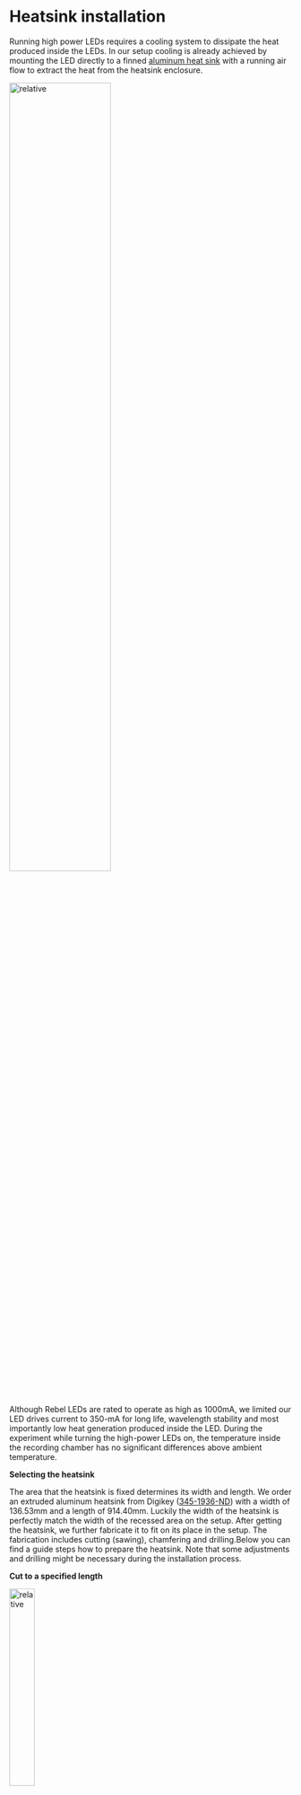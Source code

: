 # Heatsink installation



Running high power LEDs requires a cooling system to dissipate the heat produced inside the LEDs. In our setup cooling is already achieved by mounting the LED directly to a finned [aluminum heat sink](https://www.digikey.be/en/products/detail/wakefield-vette/125404/9957688) with a running air flow to extract the heat from the heatsink enclosure.



<img src="assets/Images/Heatsink-cooling.PNG" alt="relative" style="width: 60%;" />

Although Rebel LEDs are rated to operate as high as 1000mA, we limited our LED drives current to 350-mA for long life, wavelength stability and most importantly low heat generation produced inside the LED. During the experiment while turning the high-power LEDs on, the temperature inside the recording chamber has no significant differences above ambient temperature.



**Selecting the heatsink**

The area that the heatsink is fixed determines its width and length. We order an extruded aluminum heatsink from Digikey ([345-1936-ND](https://www.digikey.be/product-detail/en/wakefield-vette/125404/345-1936-ND/9957688)) with a width of 136.53mm and a length of 914.40mm. Luckily the width of the heatsink is perfectly match the width of the recessed area on the setup. After getting the heatsink, we further fabricate it to fit on its place in the setup. The fabrication includes cutting (sawing), chamfering and drilling.Below you can find a guide steps how to prepare the heatsink. Note that some adjustments and drilling might be necessary during the installation process.

 

**Cut to a specified length**

 <img src="assets/Images/Heatsink-cut.PNG" alt="relative" style="width: 30%;" />

As mentioned above the total length of the heatsink is about 914mm. So, we cut it to two pieces with400mm each. We got help from the technical logistic services of the CBD to perform the cutting step. 



**Procedures:**

1. Using a tape measure to mark a line at 400mmfrom each side of the aluminum heatsink to. 
2. Cut all the way through the board following the lines. A disk saw with carbide tip blade and oil should cut easily through this aluminum heatsink. 
3. Trim and file the rough edges of each aluminum heatsink using proper file set (Conrad, [829638](https://www.conrad.be/nl/p/c-k-t0124p-naaldvijlenset-6-delig-140-mm-1-stuk-s-829638.html?searchType=SearchRedirect) , [406897](https://www.conrad.be/nl/p/bernstein-5-240-set-sleutelvijlen-met-houten-heft-in-etui-6-dlg-100-mm-1-stuk-s-406897.html?searchType=SearchRedirect); Amazon.de, [B012DDEK16](https://www.amazon.de/Draper-68904-68904-Redline-Feilen-Set-16-teilig/dp/B012DDEK16). Keep the cut center part of the aluminum heatsink to be used in other application. 

**Mount angel profile aluminum on each side of the aluminum heatsink**

Additionally, we mounted an angle profile aluminum (Amazon.nl, ‎[470302.0  alu -1000x15x10](https://www.amazon.nl/-/en/gp/product/B00ZXPLX3K/))  at each side of the heat sink to organize the wiring cables outside of the LEDs matrix area and to add extra extrusion to hold the 3D printed light box. If necessary, an extra LED stripe can be added on this aluminum heatsink.

<img src="assets/Images/Heatsink-cut-profile.PNG" alt="relative" style="width: 30%;" />





<img src="assets/Images/Heatsink-profile-angle.PNG" alt="relative" style="width: 60%;" />

**Procedures:**

1. Using a hacksaw (Conrad, [840390](https://www.conrad.be/nl/search.html?search=840390); RS Components, [734-393](https://nl.rs-online.com/web/p/hand-saws/0734393); Blades [185-3710](https://nl.rs-online.com/web/p/hand-saw-blades/1853710)) to cut 4 pieces of about 380mm length of the angle profile aluminum. This is so easy to cut by yourself. 
2. Trim the rough edges of each side.
3. Mark a line at each side of the heatsink (about 15mm from the edges,to provide a space for LED wiring connections) 
4. Add small pieces of adhesive double-sided tape (RS, [273-598](https://benl.rs-online.com/web/p/double-sided-tapes/0273598)) on the 10mm side of the aluminum profile.  Then simply peel off the tape backing and attach the angel profile to the heatsink in the marked area
5. Mark three dots along the angle profile aluminum to be used as guidesto create holes for screw fixation
6. With a 3mm or smaller drill bit (Amazon.nl,  [DT40283-GER](https://www.amazon.nl/-/en/dp/B08F7L4RWB), make a hole on each dot. 
7. With a M4 drill tap bit (Amazon.nl,[B086C2PGR9](https://www.amazon.nl/dp/B086C2PGR9/)), and using the 3mm hole as a guide, make threaded holes to fit the screw size (RS, [521-541](https://benl.rs-online.com/web/p/self-tapping-screws/0521541/)).
8. Removethe angle profile and with a larger drill bit (e.g., 5mm) make the holes bigenough to insert the screw.
9. ​
10. You might want to clean the surface of the heatsink and aluminumprofile from any remaining residue or dust with some ethanol and air pressure(e.g., dust off  Rs Component, [169-9912](https://benl.rs-online.com/web/p/air-dusters/1699912/) or Conrad, [827802](https://www.conrad.be/nl/search.html?search=827802)).
11. To attach the angle profilepermanently and efficiently to the heatsink you might need to add extra thermaltape plus the screw fixation.
12. Remove the film from one side of the thermal tape (Thorlabs,[TCDT1](https://www.thorlabs.de/thorproduct.cfm?partnumber=TCDT1)) to expose the adhesive part of this side and place the thermal tape on the 10mm-wide area 
13. Remove the remaining top film from the thermal tape and then mount the angel profile onto the top of the heatsink to be assembled, use the hole and the line as guide. Trim the edges of the adhesive double-sided tape. 
14. Once you place the angel profile, Insert self-tapping screw (No. 4 x 9.5mm Long, RS Components, [521-541](https://benl.rs-online.com/web/p/self-tapping-screws/0521541/)) into the three threaded holes of each side. Tighten all screws down with the Pozidriv screw driver bit (RS Components, [668-5723](https://benl.rs-online.com/web/p/screwdriver-bit-sets/6685727); amazon.de, [B01M7PPJI7](https://www.amazon.co.uk/Precision-Screwdriver-Magnetic-Macbook-Electronics/dp/B01M7PPJI7)).



**Drilling side holes  for LED wiring connections**

The aim of the above angle aluminum profile  fixation is to provide an organized space for the LED wiring connections at each side of the heatsinks. We kept about 15-mm wide area on each side of the heat sink to collect all of the cables. The cable then connected to each LED string by inserting the wires through a series of hole along the aluminum profile.



<img src="assets/Images/Heatsink-side-holes.PNG" alt="relative" style="width: 100%;" />

**To create holes on the side of the aluminum profile:**

1. Mark 40 dots or more (about 8-10 mm apart) along the bottom part of the vertical wall of the angle profile aluminum to be used as guides to create holes for screw fixation
2. With a 1.5mm drill bit (Amazon.nl,  [DT40283-GER](https://www.amazon.nl/-/en/dp/B08F7L4RWB), make a hole on each dot. 
3. You might want to clean the surface of the heatsink and aluminum profile from any remaining residue or dust with some ethanol and air pressure(e.g., dust off  RS, [169-9912](https://benl.rs-online.com/web/p/air-dusters/1699912/) or Conrad, [827802](https://www.conrad.be/nl/search.html?search=827802)).

 **Heatsink mounting base**

The heatsink is mounted on the top of basement box of the setup **(See: Tubing& Wiring Box assembly) **by two mounting brackets for each side.

<img src="assets/Images/heatsink-tubingbox-connection.PNG" alt="relative" style="width: 100%;" />



**For this step you will need:**

Fabricated heatsink
Four 3D-printed heatsink mounting brackets (heatsink connectors).
M2self-tapping screws (Amazon, [B07RYLM9N2](https://www.amazon.nl/-/en/dp/B07RYLM9N2)).
Screwdriver Set (RS Components, [668-5723](https://benl.rs-online.com/web/p/screwdriver-bit-sets/6685727); Amazon, [B01M7PPJI7](https://www.amazon.co.uk/Precision-Screwdriver-Magnetic-Macbook-Electronics/dp/B01M7PPJI7)).



**Procedures**

1. Flip the Heat sink upside down to face the extruded aluminum walls.
2. Attach two mounting brackets to the heatsink about 65mm away from both ends. Note that each bracket has a rail slot in each side to be mated with the extruded outside aluminum wall profile
3. Once you mounted the brackets, move the heatsink to the top of the basement box of the setup. 
4. Adjustthe mounting brackets to align and match the holes of the brackets and thebase.
5. Remove the heatsink for now away from the top of basement box.  
6. Mark the boarders of each side of the brackets on the outside wall of the heatsink to facilitate finding the same area after drilling.
7. Using 2mm drill bit, initially mark the positions of the fixation holes on the heatsink outer profile. Then remove the heatsink mounting brackets to avoid damage during drilling
8. Drill through the pre-marked holes in the outside aluminum wall profile. Drill only into the first layer of the aluminum profile. 
9. Return the mounting brackets into their recessed place. Find the drilled holes. and insert  M2 x 8mm screws (Amazon.nl,[B07RYLM9N2](https://www.amazon.nl/-/en/dp/B07RYLM9N2)) to secure the heatsink to the mounting brackets to the outside extruded aluminum profiles.
10. Now the heatsink is ready and can be screwed later to the setup basement after lighting and wiring installation.

**Drilling holes on the top mount of heatsink for light box fixation**

The IR optogenetic panels are then covered by a 3D-printed box (light box). The middle part of this box contains a rail to slot IR filter separator to divide the LEDs beneath each chamber into right and left side. The mid-rail must be fixed very well to the midline of the heatsink to prevent any light leak through the wo sides. 



<img src="assets/Images/Heatsink-lightbox-connection.PNG" alt="relative" style="width: 100%;" />





<img src="assets/Images/Heatsink-lightbox-connection-midline-holes.PNG" alt="relative" style="width: 100%;" />







You need the following

- Fabricated heatsink

- Four 3D-printed light box mounting brackets

- M2 self-tapping screws with countersunk head (Amazon, [B07RYLM9N2](https://www.amazon.nl/-/en/dp/B07RYLM9N2))

- M1.6x 6 mm screws (RS , [179-5667](https://benl.rs-online.com/web/p/machine-screws/1795667)).

- Screwdriver set (RS , [668-5723](https://benl.rs-online.com/web/p/screwdriver-bit-sets/6685727); Amazon, [B01M7PPJI7](https://www.amazon.co.uk/Precision-Screwdriver-Magnetic-Macbook-Electronics/dp/B01M7PPJI7)).

  ​       

1. Once you assembled the 3D-printed light box (See: **Light Box Assembly**)and heatsink mounting brackets, insert the 3D-printed U-shaped mounting brackets from the bottom side of the heatsink
2. Place the light box over the two top holes and allow it to slide down. 
3. Fix the light box onto the mounting brackets using the M2 x 8mm screws. Note that to move the box to the end of  each side of the heatsink 
4. The above step is necessary to fix the light box chamber correctly on the heatsink to allow marking and drilling the middle rail of the light box on the precise position. So, it is necessary to tighten all four screws securely against the mounting brackets of the light box and heatsink. 
5. Drill holes into heatsink through middle rail channel holes using a 1.5mm drill bit. Do not drill all the way through the heatsink. only enough to insert the screws. Keep the channel straight. It is useful to ruler or metal flat bar (RS, [681-104](https://benl.rs-online.com/web/p/metal-bars-metal-rods/0681104/)) to ensure that the channel in straight position
6. After each hole drilling, insert a M1.6 x 6 mm screw (RS, [179-5667](https://benl.rs-online.com/web/p/machine-screws/1795667)) to fix the frame to the heatsink while drilling the other holes to avoid drifting or misalign.
7. After drilling all holes and securely tighten the middle screws, the light box should be removed for giving the space to install the lighting components on the top mount of the heatsink. Remove the screws securing the lightbox to the heatsink and retain the screw for future use when all the IR and optogenetic LED panel installed. 

